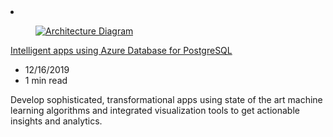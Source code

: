 <!-- This file is automatically generated by build/architectures/build_index.py. Any updates will be lost. -->

<!-- markdownlint-disable MD033 -->

<li class="grid-item item-column" data-categories="Databases AI + Machine Learning ">
<article class="card">
    <div class="card-header has-margin-bottom-none" aria-hidden="true">
        <figure class="image diagram has-height-175 has-overflow-hidden level">
            <a href="/azure/architecture/solution-ideas/articles/intelligent-apps-using-azure-database-for-postgresql"><img src="/azure/architecture/browse/thumbs/intelligent-apps-using-azure-database-for-postgresql.png" class="diagram" alt="Architecture Diagram" data-linktype="relative-path"></a>
        </figure>
    </div>
    <div class="card-content">
        <a class="card-content-title has-margin-top-none" href="/azure/architecture/solution-ideas/articles/intelligent-apps-using-azure-database-for-postgresql">
            <p>Intelligent apps using Azure Database for PostgreSQL</p>
        </a>
        <ul class="card-content-metadata">
            <li>12/16/2019</li>
            <li>1 min read</li>
        </ul>
        <p class="card-content-description">Develop sophisticated, transformational apps using state of the art machine learning algorithms and integrated visualization tools to get actionable insights and analytics.</p>
        <div class="bottom-to-top-fade is-hidden-mobile"></div>
    </div>
</article>
</li>
